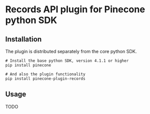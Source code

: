 # Records API plugin for Pinecone python SDK

## Installation

The plugin is distributed separately from the core python SDK.

```
# Install the base python SDK, version 4.1.1 or higher
pip install pinecone

# And also the plugin functionality
pip install pinecone-plugin-records
```

## Usage

TODO
